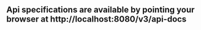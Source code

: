 
## Api specifications are available by pointing your browser at http://localhost:8080/v3/api-docs

